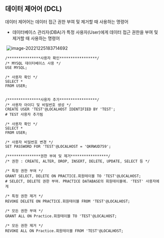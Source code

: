 ## 데이터 제어어 (DCL)



데이터 제어어는 데이터 접근 권한 부여 및 제거할 때 사용하는 명령어



- 데이터베이스 관리자(DBA)가 특정 사용자(User)에게 데이터 접근 권한을 부여 및 제거할 때 사용하는 명령어

​	![image-20221225183714692](C:/Users/yes47/AppData/Roaming/Typora/typora-user-images/image-20221225183714692.png)



```MYSQL
/***************사용자 확인*****************/
/* MYSQL 데이터베이스 사용 */
USE MYSQL;

/* 사용자 확인 */
SELECT *
FROM USER;


/***************사용자 추가*****************/
/* 사용자 아이디 및 비밀번호 생성 */
CREATE USER 'TEST'@LOCALHOST IDENTIFIED BY 'TEST';
# TEST 사용자 추가됨

/* 사용자 확인 */
SELECT *
FROM USER;

/* 사용자 비밀번호 변경 */
SET PASSWORD FOR 'TEST'@LOCALHOST = 'QKRWUD759';

/***************권한 부여 및 제거*****************/
/* 권한 : CREATE, ALTER, DROP, INSERT, DELETE, UPDATE, SELECT 등 */

/* 특정 권한 부여 */
GRANT SELECT, DELETE ON PRACTICE.회원테이블 TO 'TEST'@LOCALHOST;
# SELECT, DELETE 권한 부여. PRACTICE DATABASE의 회원테이블에. 'TEST' 사용자에게

/* 특정 권한 제거 */
REVOKE DELETE ON PRACTICE.회원테이블 FROM 'TEST'@LOCALHOST;

/* 모든 권한 부여 */
GRANT ALL ON Practice.회원테이블 TO 'TEST'@LOCALHOST;

/* 모든 권한 제거 */
REVOKE ALL ON Practice.회원테이블 FROM 'TEST'@LOCALHOST;


```

